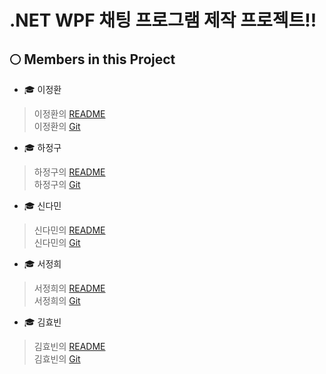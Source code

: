 # .NET WPF 채팅 프로그램 제작 프로젝트!!

🌕 Members in this Project 
---

- 🎓 이정환
>이정환의 [README](./winterlood/README.md)<br>
>이정환의 [Git](https://github.com/winterlood)

- 🎓 하정구
>하정구의 [README](./hjg0629/README.md)<br>
>하정구의 [Git](https://github.com/hjg0629)

- 🎓 신다민
>신다민의 [README](./favian/README.md)<br>
>신다민의 [Git](https://github.com/damin8)

- 🎓 서정희
>서정희의 [README](./abcdefgfg1/README.md)<br>
>서정희의 [Git](https://github.com/abcdefgfg1)

- 🎓 김효빈
>김효빈의 [README](./sg05138/README.md)<br>
>김효빈의 [Git](https://github.com/sg05138)

